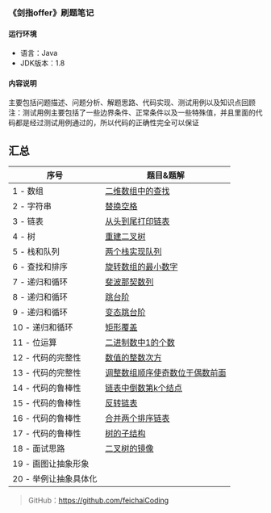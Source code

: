 ### 《剑指offer》刷题笔记

#### 运行环境
- 语言：Java
- JDK版本：1.8

#### 内容说明
主要包括问题描述、问题分析、解题思路、代码实现、测试用例以及知识点回顾
注：测试用例主要包括了一些边界条件、正常条件以及一些特殊值，并且里面的代码都是经过测试用例通过的，所以代码的正确性完全可以保证

## 汇总

| 序号 | 题目&题解                                                    |
| ---- | ------------------------------------------------------------ |
| 1 - 数组    | [二维数组中的查找](https://github.com/feichaiCoding/SwordToOffer/blob/eb29fb746b8709aabe66c454488686f261732793/CodeFile/1-%E4%BA%8C%E7%BB%B4%E6%95%B0%E7%BB%84%E7%9A%84%E6%9F%A5%E6%89%BE.md) |
| 2 - 字符串   | [替换空格](https://github.com/feichaiCoding/SwordToOffer/blob/eb29fb746b8709aabe66c454488686f261732793/CodeFile/2-%E6%9B%BF%E6%8D%A2%E7%A9%BA%E6%A0%BC.md) |
| 3 - 链表   | [从头到尾打印链表](https://github.com/feichaiCoding/SwordToOffer/blob/master/CodeFile/3-%E9%80%86%E5%90%91%E6%89%93%E5%8D%B0%E9%93%BE%E8%A1%A8.md) |
| 4 - 树   | [重建二叉树](https://github.com/feichaiCoding/SwordToOffer/blob/master/CodeFile/4-%E9%87%8D%E5%BB%BA%E4%BA%8C%E5%8F%89%E6%A0%91.md) |
| 5 - 栈和队列   | [两个栈实现队列](https://github.com/feichaiCoding/SwordToOffer/blob/master/CodeFile/5-%E4%B8%A4%E4%B8%AA%E6%A0%88%E5%AE%9E%E7%8E%B0%E9%98%9F%E5%88%97.md) |
| 6 - 查找和排序   | [旋转数组的最小数字](https://github.com/feichaiCoding/SwordToOffer/blob/master/CodeFile/6-%E6%97%8B%E8%BD%AC%E6%95%B0%E7%BB%84%E7%9A%84%E6%9C%80%E5%B0%8F%E6%95%B0%E5%AD%97.md) |
| 7 - 递归和循环   | [斐波那契数列](https://github.com/feichaiCoding/SwordToOffer/blob/master/CodeFile/7-%E6%96%90%E6%B3%A2%E9%82%A3%E5%A5%91%E6%95%B0%E5%88%97.md) |
| 8 - 递归和循环   | [跳台阶](https://github.com/feichaiCoding/SwordToOffer/blob/master/CodeFile/8-%E8%B7%B3%E5%8F%B0%E9%98%B6.md) |
| 9 - 递归和循环   | [变态跳台阶](https://github.com/feichaiCoding/SwordToOffer/blob/master/CodeFile/9-%E5%8F%98%E6%80%81%E8%B7%B3%E5%8F%B0%E9%98%B6.md) |
| 10 - 递归和循环   | [矩形覆盖](https://github.com/feichaiCoding/SwordToOffer/blob/master/CodeFile/10-%E7%9F%A9%E5%BD%A2%E8%A6%86%E7%9B%96.md) |
| 11 - 位运算   | [二进制数中1的个数](https://github.com/feichaiCoding/SwordToOffer/blob/master/CodeFile/11-%E4%BA%8C%E8%BF%9B%E5%88%B6%E4%B8%AD1%E7%9A%84%E4%B8%AA%E6%95%B0.md) |
| 12 - 代码的完整性   | [数值的整数次方](https://github.com/feichaiCoding/SwordToOffer/blob/master/CodeFile/12-%E6%95%B0%E5%80%BC%E7%9A%84%E6%95%B4%E6%95%B0%E6%AC%A1%E6%96%B9.md) |
| 13 - 代码的完整性   | [调整数组顺序使奇数位于偶数前面](https://github.com/feichaiCoding/SwordToOffer/blob/master/CodeFile/13-%E8%B0%83%E6%95%B4%E6%95%B0%E7%BB%84%E9%A1%BA%E5%BA%8F%E4%BD%BF%E5%A5%87%E6%95%B0%E4%BD%8D%E4%BA%8E%E5%81%B6%E6%95%B0%E5%89%8D%E9%9D%A2.md) |
| 14 - 代码的鲁棒性   | [链表中倒数第k个结点](https://github.com/feichaiCoding/SwordToOffer/blob/master/CodeFile/14-%E9%93%BE%E8%A1%A8%E4%B8%AD%E5%80%92%E6%95%B0%E7%AC%ACk%E4%B8%AA%E8%8A%82%E7%82%B9.md) |
| 15 - 代码的鲁棒性   | [反转链表](https://github.com/feichaiCoding/SwordToOffer/blob/master/CodeFile/15-%E5%8F%8D%E8%BD%AC%E9%93%BE%E8%A1%A8.md) |
| 16 - 代码的鲁棒性   | [合并两个排序链表](https://github.com/feichaiCoding/SwordToOffer/blob/master/CodeFile/16-%E5%90%88%E5%B9%B6%E4%B8%A4%E4%B8%AA%E6%8E%92%E5%BA%8F%E9%93%BE%E8%A1%A8.md) |
| 17 - 代码的鲁棒性   | [树的子结构](https://github.com/feichaiCoding/SwordToOffer/blob/master/CodeFile/17-%E6%A0%91%E7%9A%84%E5%AD%90%E7%BB%93%E6%9E%84.md) |
| 18 - 面试思路   | [二叉树的镜像](https://github.com/feichaiCoding/SwordToOffer/blob/master/CodeFile/18-%E4%BA%8C%E5%8F%89%E6%A0%91%E7%9A%84%E9%95%9C%E5%83%8F.md) |
| 19 - 画图让抽象形象   | []() |
|20 - 举例让抽象具体化   | []() |



> GitHub：https://github.com/feichaiCoding

